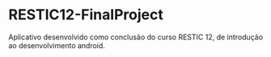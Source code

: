 # RESTIC12-FinalProject
Aplicativo desenvolvido como conclusão do curso RESTIC 12, de introdução ao desenvolvimento android.
